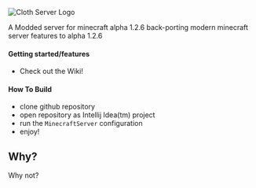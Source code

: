 ![Cloth Server Logo](https://github.com/Luminoso-256/Cloth-Server/blob/main/Cloth_logo.png)


A Modded server  for  minecraft alpha 1.2.6 back-porting modern minecraft server features to alpha 1.2.6

#### Getting started/features

- Check out the Wiki!

#### How To Build
 - clone github repository
 - open repository as Intellij Idea(tm) project
 - run the `MinecraftServer` configuration
 - enjoy!

## Why?

Why not?
